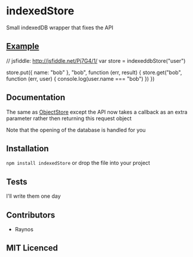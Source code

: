 # indexedStore

Small indexedDB wrapper that fixes the API

## <a href="#example" name="example">Example</a>

// jsfiddle: http://jsfiddle.net/Pj7G4/1/
var store = indexeddbStore("user")

store.put({ name: "bob" }, "bob", function (err, result) {
    store.get("bob", function (err, user) {
        console.log(user.name === "bob")
    })
})

## Documentation

The same as [ObjectStore][1] except the API now takes a callback as an extra parameter rather then returning this request object

Note that the opening of the database is handled for you

## Installation

`npm install indexedStore` or drop the file into your project

## Tests

I'll write them one day

## Contributors

 - Raynos

## MIT Licenced


  [1]: http://www.w3.org/TR/IndexedDB/#object-store